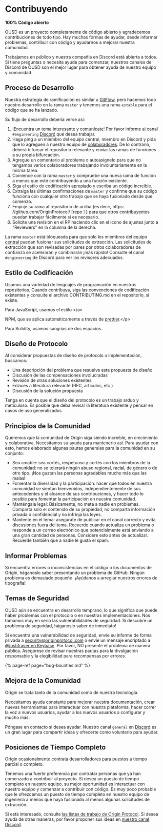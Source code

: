 # Contribuyendo

**100% Código abierto**

OUSD es un proyecto completamente de código abierto y agradecemos contribuciones de todo tipo. Hay muchas formas de ayudar, desde informar problemas, contribuir con código y ayudarnos a mejorar nuestra comunidad.

Trabajamos en público y nuestra compañía en Discord está abierta a todos. Si tiene preguntas o necesita ayuda para comenzar, nuestros canales de Discord de OUSD son el mejor lugar para obtener ayuda de nuestro equipo y comunidad.

## Proceso de Desarrollo

Nuestra estrategia de ramificación es similar a [GitFlow](http://nvie.com/posts/a-successful-git-branching-model/), pero hacemos todo nuestro desarrollo en la rama `master` y tenemos una rama `estable` para el código que se ha lanzado.

Su flujo de desarrollo debería verse así:

1. ¡Encuentra un tema interesante y comunícate! Por favor informe al canal `#engineering` [Discord](https://discord.gg/jyxpUSe) qué desea trabajar.
2. Haga ping a un miembro del equipo central,  miembro en Discord y pida que lo agreguen a nuestro equipo de [colaboradores](https://github.com/orgs/OriginProtocol/teams/contributors). De lo contrario, deberá bifurcar el repositorio relevante y enviar las ramas de funciones a su propia bifurcación.
3. Agregue un comentario al problema o autoasignelo para que no tengamos varios colaboradores trabajando involuntariamente en la misma tarea.
4. Comience con la rama `master` y compruebe una nueva rama de función a menos que esté contribuyendo a una función existente.
5. Siga el estilo de codificación [apropiado](https://docs.originprotocol.com/guides/getting_started/contributing.html#contributing-email-coding-style) y escriba un código increíble.
6. Extraiga las últimas confirmaciones de `master` y confirme que su código funciona con cualquier otro trabajo que se haya fusionado desde que comenzó.
7. Empuje su rama al repositorio de arriba  \(es decir, https: //github.com/OriginProtocol/  \[repo \] \) para que otros contribuyentes puedan trabajar fácilmente si es necesario.
8. Solicite una revisión en el RP haciendo clic en el ícono de ajustes junto a "Reviewers" en la columna de la derecha.

La rama `master` está bloqueada para que solo los miembros del equipo [central](https://github.com/orgs/OriginProtocol/teams/core) puedan fusionar sus solicitudes de extracción. Las solicitudes de extracción que son revisadas por pares por otros colaboradores de confianza se acelerarán y combinarán ¡más rápido! Consulte el canal `#engineering` de Discord para ver los revisores adecuados.

## Estilo de Codificación

Usamos una variedad de lenguajes de programación en nuestros repositorios. Cuando contribuya, siga las convenciones de codificación existentes y consulte el archivo CONTRIBUTING.md en el repositorio, si existe.

Para JavaScript, usamos el estilo &lt;/a&gt;

NPM, que se aplica automáticamente a través de [prettier](https://prettier.io/).&lt;/p&gt;

Para Solidity, usamos sangrías de dos espacios.

## Diseño de Protocolo

Al considerar propuestas de diseño de protocolo o implementación, buscamos:

* Una descripción del problema que resuelve esta propuesta de diseño
* Discusión de las compensaciones involucradas
* Revisión de otras soluciones existentes
* Enlaces a literatura relevante  \(RFC, artículos, etc \)
* Discusión de la solución propuesta

Tenga en cuenta que el diseño del protocolo es un trabajo arduo y meticuloso. Es posible que deba revisar la literatura existente y pensar en casos de uso generalizados.

## Principios de la Comunidad

Queremos que la comunidad de Origin siga siendo increíble, en crecimiento y colaborativa. Necesitamos su ayuda para mantenerlo así. Para ayudar con esto, hemos elaborado algunas pautas generales para la comunidad en su conjunto:

* Sea amable: sea cortés, respetuoso y cortés con los miembros de la comunidad: no se tolerará ningún abuso regional, racial, de género o de otro tipo. ¡Nos gustan las personas agradables mucho más que las malas!
* Fomentar la diversidad y la participación: hacer que todos en nuestra comunidad se sientan bienvenidos, independientemente de sus antecedentes y el alcance de sus contribuciones, y hacer todo lo posible para fomentar la participación en nuestra comunidad.
* Manténgala legal: Básicamente, no meta a nadie en problemas. Comparta solo el contenido de su propiedad, no comparta información privada o confidencial y no infrinja las leyes.
* Mantente en el tema: asegúrate de publicar en el canal correcto y evita discusiones fuera del tema. Recuerde cuando actualiza un problema o responde a un correo electrónico que potencialmente está enviando a una gran cantidad de personas. Considere esto antes de actualizar. Recuerde también que a nadie le gusta el spam.

## Informar Problemas

Si encuentra errores o inconsistencias en el código o los documentos de Origin, háganoslo saber presentando un problema de GitHub. Ningún problema es demasiado pequeño. ¡Ayúdanos a arreglar nuestros errores de tipografía!

## Temas de Seguridad

OUSD aún se encuentra en desarrollo temprano, lo que significa que puede haber problemas con el protocolo o en nuestras implementaciones. Nos tomamos muy en serio las vulnerabilidades de seguridad. Si descubre un problema de seguridad, háganoslo saber de inmediato!

Si encuentra una vulnerabilidad de seguridad, envíe su informe de forma privada a [security@originprotocol.com](mailto:security@originprotocol.com) o envíe un mensaje encriptado a [@joshfraser en Keybase](https://keybase.io/joshfraser). Por favor, NO presente el problema de manera pública. Asegúrese de revisar nuestras pautas para la divulgación responsable y la elegibilidad para recompensas por errores.

{% page-ref page="bug-bounties.md" %}

## **Mejora de la Comunidad**

Origin se trata tanto de la comunidad como de nuestra tecnología.

Necesitamos ayuda constante para mejorar nuestra documentación, crear nuevas herramientas para interactuar con nuestra plataforma, hacer correr la voz a nuevos usuarios, ayudar a los nuevos usuarios a configurar y mucho más.

Póngase en contacto si desea ayudar. Nuestro canal `general` en [Discord](https://www.originprotocol.com/discord) es un gran lugar para compartir ideas y ofrecerte como voluntario para ayudar.

## Posiciones de Tiempo Completo

Origin ocasionalmente contrata desarrolladores para puestos a tiempo parcial o completo.

Tenemos una fuerte preferencia por contratar personas que ya han comenzado a contribuir al proyecto. Si desea un puesto de tiempo completo en nuestro equipo, su mejor oportunidad es interactuar con nuestro equipo y comenzar a contribuir con código. Es muy poco probable que le ofrezcamos un puesto de tiempo completo en nuestro equipo de ingeniería a menos que haya fusionado al menos algunas solicitudes de extracción.

Si está interesado, consulte [las listas de trabajo de Origin Protocol](https://angel.co/originprotocol/jobs). Si desea ayuda de otras maneras, por favor proponer sus ideas en [nuestro canal Discord](https://www.originprotocol.com/discord).

